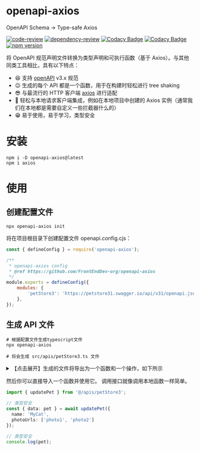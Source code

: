 # openapi-axios

OpenAPI Schema → Type-safe Axios

[![code-review](https://github.com/FrontEndDev-org/openapi-axios/actions/workflows/code-review.yml/badge.svg)](https://github.com/FrontEndDev-org/openapi-axios/actions/workflows/code-review.yml)
[![dependency-review](https://github.com/FrontEndDev-org/openapi-axios/actions/workflows/dependency-review.yml/badge.svg)](https://github.com/FrontEndDev-org/openapi-axios/actions/workflows/dependency-review.yml)
[![Codacy Badge](https://app.codacy.com/project/badge/Grade/4fa1acaeb717469caddfe21a84c50bb2)](https://app.codacy.com/gh/FrontEndDev-org/openapi-axios/dashboard?utm_source=gh&utm_medium=referral&utm_content=&utm_campaign=Badge_grade)
[![Codacy Badge](https://app.codacy.com/project/badge/Coverage/4fa1acaeb717469caddfe21a84c50bb2)](https://app.codacy.com/gh/FrontEndDev-org/openapi-axios/dashboard?utm_source=gh&utm_medium=referral&utm_content=&utm_campaign=Badge_coverage)
[![npm version](https://badge.fury.io/js/openapi-axios.svg)](https://npmjs.com/package/openapi-axios)

将 OpenAPI 规范声明文件转换为类型声明和可执行函数（基于 Axios）。与其他同类工具相比，具有以下特点：

- 😆 支持 [openAPI](https://www.openapis.org/) v3.x 规范
- 😉 生成的每个 API 都是一个函数，用于在构建时轻松进行 tree shaking
- 😎 与最流行的 HTTP 客户端 [axios](https://axios-http.com/) 进行适配
- 🤗 轻松与本地请求客户端集成，例如在本地项目中创建的 Axios 实例（通常我们在本地都是需要自定义一些拦截器什么的）
- 😁 易于使用，易于学习，类型安全

# 安装

```shell
npm i -D openapi-axios@latest
npm i axios
```

# 使用

## 创建配置文件
```shell
npx openapi-axios init
```
将在项目根目录下创建配置文件 openapi.config.cjs：
```js
const { defineConfig } = require('openapi-axios');

/**
 * openapi-axios config
 * @ref https://github.com/FrontEndDev-org/openapi-axios
 */
module.exports = defineConfig({
    modules: {
        'petStore3': 'https://petstore31.swagger.io/api/v31/openapi.json'
    },
});
```

## 生成 API 文件
```shell
# 根据配置文件生成typescript文件
npx openapi-axios

# 将会生成 src/apis/petStore3.ts 文件
```

<details>
<summary>【点击展开】生成的文件将导出为一个函数和一个操作，如下所示</summary>

```ts
/**
 * @module petStore3
 * @title Swagger Petstore - OpenAPI 3.1
 * @version 1.0.6
 * @contact <apiteam@swagger.io>
 * @description This is a sample Pet Store Server based on the OpenAPI 3.1 specification.
You can find out more about
Swagger at [http://swagger.io](http://swagger.io).
 * @summary Pet Store 3.1
 * @see {@link http://swagger.io Find out more about Swagger}
 */

import axios from "axios";
import type { AxiosRequestConfig, AxiosPromise } from "axios";
import { resolveURL } from "openapi-axios/client";
import type { OneOf } from "openapi-axios/client";

const BASE_URL = "/api/v31";

// ... 省略 ...

/**
 * @description Pet
 */
export type Pet = {
    /**
     * @format int64
     * @example 10
     */
    id?: number;
    /**
     * @description Pet Category
     */
    category?: unknown;
    /**
     * @example doggie
     */
    name: string;
    photoUrls: ((string)[]);
    tags?: ((unknown)[]);
    /**
     * @description pet status in the store
     */
    status?: ("available" | "pending" | "sold");
    /**
     * @format int32
     * @example 7
     */
    availableInstances?: number;
    petDetailsId?: unknown;
    petDetails?: PetDetails;
};

// ... 省略 ...

/**
 * @module petStore3
 * @description Update an existing pet by Id
 * @summary Update an existing pet
 * @see pet Everything about your Pets {@link http://swagger.io Find out more}
 * @param data Pet object that needs to be updated in the store
 * @param [config] request config
 * @returns Successful operation
 */
export async function updatePet(data: Pet, config?: AxiosRequestConfig): AxiosPromise<Pet> {
    return axios({
        method: "put",
        data: data,
        url: resolveURL(BASE_URL, "/pet"),
        ...config
    });
}

// ... 省略 ...
```
</details>

然后你可以直接导入一个函数并使用它。 调用接口就像调用本地函数一样简单。

```ts
import { updatePet } from '@/apis/petStore3';

// 类型安全
const { data: pet } = await updatePet({
  name: 'MyCat',
  photoUrls: ['photo1', 'photo2']
});

// 类型安全
console.log(pet);
```


